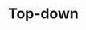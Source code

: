 ---
title: Top-down
layout: genome-project/gene
planted: 2023-11-05T05:36:20Z
tended: 2023-11-05T05:36:20Z
related:
- first-person
- side-view
- third-person
---
